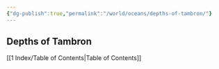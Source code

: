 ```yaml
---
{"dg-publish":true,"permalink":"/world/oceans/depths-of-tambron/"}
---
```


## Depths of Tambron

[[1 Index/Table of Contents\|Table of Contents]]